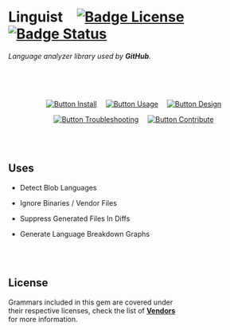 
# Linguist   [![Badge License]][License]   [![Badge Status]][Actions]

*Language analyzer library used by **GitHub**.*

<br>
<br>
<br>

<div align = center>

[![Button Install]][Install]   
[![Button Usage]][Usage]   
[![Button Design]][Design]

[![Button Troubleshooting]][Troubleshooting]   
[![Button Contribute]][Contribute]

<br>
<br>

</div>

## Uses

- Detect Blob Languages

- Ignore Binaries / Vendor Files

- Suppress Generated Files In Diffs

- Generate Language Breakdown Graphs

<br>
<br>

## License

Grammars included in this gem are covered under <br>
their respective licenses, check the list of **[Vendors]** <br>
for more information.

<br>


<!----------------------------------------------------------------------------->

[Actions]: https://github.com/github/linguist/actions

[Troubleshooting]: docs/Troubleshooting.md
[Contribute]: .github/CONTRIBUTING.md
[Install]: docs/Installation.md
[Vendors]: vendor/README.md
[License]: LICENSE
[Design]: docs/Design.md
[Usage]: docs/Usage.md


<!----------------------------------[ Badges ]--------------------------------->

[Badge License]: https://img.shields.io/badge/License-MIT-ac8b11.svg?style=for-the-badge&labelColor=yellow
[Badge Status]: https://img.shields.io/github/workflow/status/github/linguist/Run%20Tests?style=for-the-badge&labelColor=179287&logoColor=white&logo=GitHub&color=12726a


<!---------------------------------[ Buttons ]--------------------------------->

[Button Troubleshooting]: https://img.shields.io/badge/Troubleshooting-E97627?style=for-the-badge&logoColor=white&logo=OpenStreetMap
[Button Contribute]: https://img.shields.io/badge/Contribute-BA478F?style=for-the-badge&logoColor=white&logo=GitExtensions
[Button Install]: https://img.shields.io/badge/Installation-D9232E?style=for-the-badge&logoColor=white&logo=DocuSign
[Button Design]: https://img.shields.io/badge/Design-47A248?style=for-the-badge&logoColor=white&logo=Elm
[Button Usage]: https://img.shields.io/badge/Usage-3D90CE?style=for-the-badge&logoColor=white&logo=Leanpub
